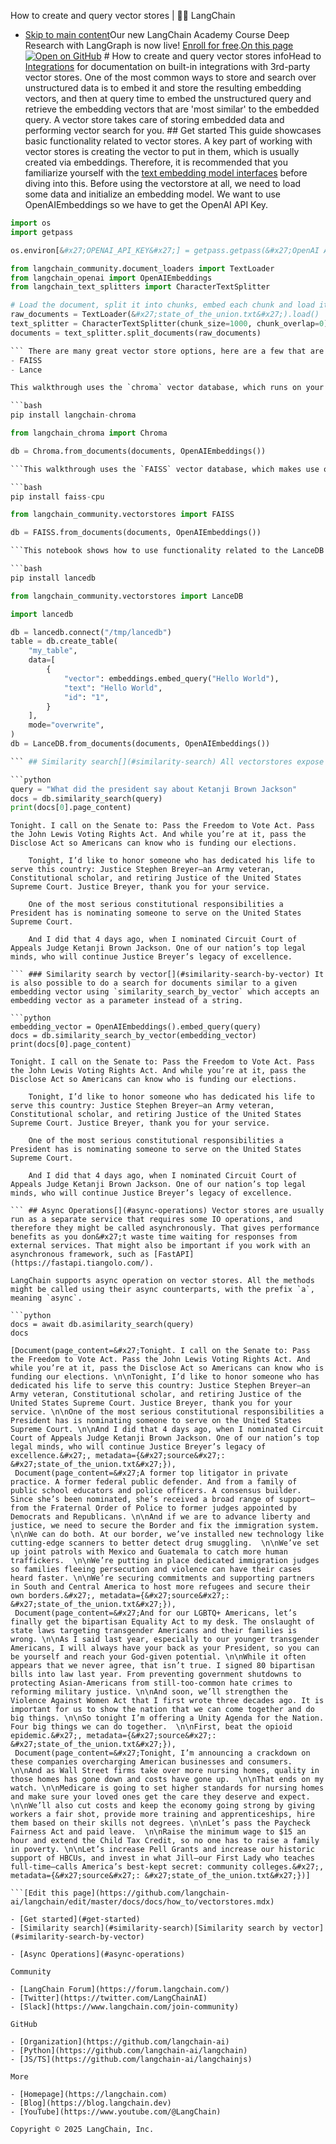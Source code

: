 How to create and query vector stores | 🦜️🔗 LangChain
- [Skip to main content](#__docusaurus_skipToContent_fallback)Our new LangChain Academy Course Deep Research with LangGraph is now live! [Enroll for free](https://academy.langchain.com/courses/deep-research-with-langgraph/?utm_medium=internal&utm_source=docs&utm_campaign=q3-2025_deep-research-course_co).[On this page![Open on GitHub ](https://img.shields.io/badge/Open%20on%20GitHub-grey?logo=github&logoColor=white)](https://github.com/langchain-ai/langchain/blob/master/docs/docs/how_to/vectorstores.mdx) # How to create and query vector stores infoHead to [Integrations](/docs/integrations/vectorstores/) for documentation on built-in integrations with 3rd-party vector stores. One of the most common ways to store and search over unstructured data is to embed it and store the resulting embedding vectors, and then at query time to embed the unstructured query and retrieve the embedding vectors that are &#x27;most similar&#x27; to the embedded query. A vector store takes care of storing embedded data and performing vector search for you. ## Get started[​](#get-started) This guide showcases basic functionality related to vector stores. A key part of working with vector stores is creating the vector to put in them, which is usually created via embeddings. Therefore, it is recommended that you familiarize yourself with the [text embedding model interfaces](/docs/how_to/embed_text/) before diving into this. Before using the vectorstore at all, we need to load some data and initialize an embedding model. We want to use OpenAIEmbeddings so we have to get the OpenAI API Key.

```python
import os
import getpass

os.environ[&#x27;OPENAI_API_KEY&#x27;] = getpass.getpass(&#x27;OpenAI API Key:&#x27;)

```

```python
from langchain_community.document_loaders import TextLoader
from langchain_openai import OpenAIEmbeddings
from langchain_text_splitters import CharacterTextSplitter

# Load the document, split it into chunks, embed each chunk and load it into the vector store.
raw_documents = TextLoader(&#x27;state_of_the_union.txt&#x27;).load()
text_splitter = CharacterTextSplitter(chunk_size=1000, chunk_overlap=0)
documents = text_splitter.split_documents(raw_documents)

``` There are many great vector store options, here are a few that are free, open-source, and run entirely on your local machine. Review all integrations for many great hosted offerings. Chroma
- FAISS
- Lance

This walkthrough uses the `chroma` vector database, which runs on your local machine as a library.

```bash
pip install langchain-chroma

```

```python
from langchain_chroma import Chroma

db = Chroma.from_documents(documents, OpenAIEmbeddings())

```This walkthrough uses the `FAISS` vector database, which makes use of the Facebook AI Similarity Search (FAISS) library.

```bash
pip install faiss-cpu

```

```python
from langchain_community.vectorstores import FAISS

db = FAISS.from_documents(documents, OpenAIEmbeddings())

```This notebook shows how to use functionality related to the LanceDB vector database based on the Lance data format.

```bash
pip install lancedb

```

```python
from langchain_community.vectorstores import LanceDB

import lancedb

db = lancedb.connect("/tmp/lancedb")
table = db.create_table(
    "my_table",
    data=[
        {
            "vector": embeddings.embed_query("Hello World"),
            "text": "Hello World",
            "id": "1",
        }
    ],
    mode="overwrite",
)
db = LanceDB.from_documents(documents, OpenAIEmbeddings())

``` ## Similarity search[​](#similarity-search) All vectorstores expose a `similarity_search` method. This will take incoming documents, create an embedding of them, and then find all documents with the most similar embedding.

```python
query = "What did the president say about Ketanji Brown Jackson"
docs = db.similarity_search(query)
print(docs[0].page_content)

```

```output
Tonight. I call on the Senate to: Pass the Freedom to Vote Act. Pass the John Lewis Voting Rights Act. And while you’re at it, pass the Disclose Act so Americans can know who is funding our elections.

    Tonight, I’d like to honor someone who has dedicated his life to serve this country: Justice Stephen Breyer—an Army veteran, Constitutional scholar, and retiring Justice of the United States Supreme Court. Justice Breyer, thank you for your service.

    One of the most serious constitutional responsibilities a President has is nominating someone to serve on the United States Supreme Court.

    And I did that 4 days ago, when I nominated Circuit Court of Appeals Judge Ketanji Brown Jackson. One of our nation’s top legal minds, who will continue Justice Breyer’s legacy of excellence.

``` ### Similarity search by vector[​](#similarity-search-by-vector) It is also possible to do a search for documents similar to a given embedding vector using `similarity_search_by_vector` which accepts an embedding vector as a parameter instead of a string.

```python
embedding_vector = OpenAIEmbeddings().embed_query(query)
docs = db.similarity_search_by_vector(embedding_vector)
print(docs[0].page_content)

```

```output
Tonight. I call on the Senate to: Pass the Freedom to Vote Act. Pass the John Lewis Voting Rights Act. And while you’re at it, pass the Disclose Act so Americans can know who is funding our elections.

    Tonight, I’d like to honor someone who has dedicated his life to serve this country: Justice Stephen Breyer—an Army veteran, Constitutional scholar, and retiring Justice of the United States Supreme Court. Justice Breyer, thank you for your service.

    One of the most serious constitutional responsibilities a President has is nominating someone to serve on the United States Supreme Court.

    And I did that 4 days ago, when I nominated Circuit Court of Appeals Judge Ketanji Brown Jackson. One of our nation’s top legal minds, who will continue Justice Breyer’s legacy of excellence.

``` ## Async Operations[​](#async-operations) Vector stores are usually run as a separate service that requires some IO operations, and therefore they might be called asynchronously. That gives performance benefits as you don&#x27;t waste time waiting for responses from external services. That might also be important if you work with an asynchronous framework, such as [FastAPI](https://fastapi.tiangolo.com/).

LangChain supports async operation on vector stores. All the methods might be called using their async counterparts, with the prefix `a`, meaning `async`.

```python
docs = await db.asimilarity_search(query)
docs

```

```output
[Document(page_content=&#x27;Tonight. I call on the Senate to: Pass the Freedom to Vote Act. Pass the John Lewis Voting Rights Act. And while you’re at it, pass the Disclose Act so Americans can know who is funding our elections. \n\nTonight, I’d like to honor someone who has dedicated his life to serve this country: Justice Stephen Breyer—an Army veteran, Constitutional scholar, and retiring Justice of the United States Supreme Court. Justice Breyer, thank you for your service. \n\nOne of the most serious constitutional responsibilities a President has is nominating someone to serve on the United States Supreme Court. \n\nAnd I did that 4 days ago, when I nominated Circuit Court of Appeals Judge Ketanji Brown Jackson. One of our nation’s top legal minds, who will continue Justice Breyer’s legacy of excellence.&#x27;, metadata={&#x27;source&#x27;: &#x27;state_of_the_union.txt&#x27;}),
 Document(page_content=&#x27;A former top litigator in private practice. A former federal public defender. And from a family of public school educators and police officers. A consensus builder. Since she’s been nominated, she’s received a broad range of support—from the Fraternal Order of Police to former judges appointed by Democrats and Republicans. \n\nAnd if we are to advance liberty and justice, we need to secure the Border and fix the immigration system. \n\nWe can do both. At our border, we’ve installed new technology like cutting-edge scanners to better detect drug smuggling.  \n\nWe’ve set up joint patrols with Mexico and Guatemala to catch more human traffickers.  \n\nWe’re putting in place dedicated immigration judges so families fleeing persecution and violence can have their cases heard faster. \n\nWe’re securing commitments and supporting partners in South and Central America to host more refugees and secure their own borders.&#x27;, metadata={&#x27;source&#x27;: &#x27;state_of_the_union.txt&#x27;}),
 Document(page_content=&#x27;And for our LGBTQ+ Americans, let’s finally get the bipartisan Equality Act to my desk. The onslaught of state laws targeting transgender Americans and their families is wrong. \n\nAs I said last year, especially to our younger transgender Americans, I will always have your back as your President, so you can be yourself and reach your God-given potential. \n\nWhile it often appears that we never agree, that isn’t true. I signed 80 bipartisan bills into law last year. From preventing government shutdowns to protecting Asian-Americans from still-too-common hate crimes to reforming military justice. \n\nAnd soon, we’ll strengthen the Violence Against Women Act that I first wrote three decades ago. It is important for us to show the nation that we can come together and do big things. \n\nSo tonight I’m offering a Unity Agenda for the Nation. Four big things we can do together.  \n\nFirst, beat the opioid epidemic.&#x27;, metadata={&#x27;source&#x27;: &#x27;state_of_the_union.txt&#x27;}),
 Document(page_content=&#x27;Tonight, I’m announcing a crackdown on these companies overcharging American businesses and consumers. \n\nAnd as Wall Street firms take over more nursing homes, quality in those homes has gone down and costs have gone up.  \n\nThat ends on my watch. \n\nMedicare is going to set higher standards for nursing homes and make sure your loved ones get the care they deserve and expect. \n\nWe’ll also cut costs and keep the economy going strong by giving workers a fair shot, provide more training and apprenticeships, hire them based on their skills not degrees. \n\nLet’s pass the Paycheck Fairness Act and paid leave.  \n\nRaise the minimum wage to $15 an hour and extend the Child Tax Credit, so no one has to raise a family in poverty. \n\nLet’s increase Pell Grants and increase our historic support of HBCUs, and invest in what Jill—our First Lady who teaches full-time—calls America’s best-kept secret: community colleges.&#x27;, metadata={&#x27;source&#x27;: &#x27;state_of_the_union.txt&#x27;})]

```[Edit this page](https://github.com/langchain-ai/langchain/edit/master/docs/docs/how_to/vectorstores.mdx)

- [Get started](#get-started)
- [Similarity search](#similarity-search)[Similarity search by vector](#similarity-search-by-vector)

- [Async Operations](#async-operations)

Community

- [LangChain Forum](https://forum.langchain.com/)
- [Twitter](https://twitter.com/LangChainAI)
- [Slack](https://www.langchain.com/join-community)

GitHub

- [Organization](https://github.com/langchain-ai)
- [Python](https://github.com/langchain-ai/langchain)
- [JS/TS](https://github.com/langchain-ai/langchainjs)

More

- [Homepage](https://langchain.com)
- [Blog](https://blog.langchain.dev)
- [YouTube](https://www.youtube.com/@LangChain)

Copyright © 2025 LangChain, Inc.